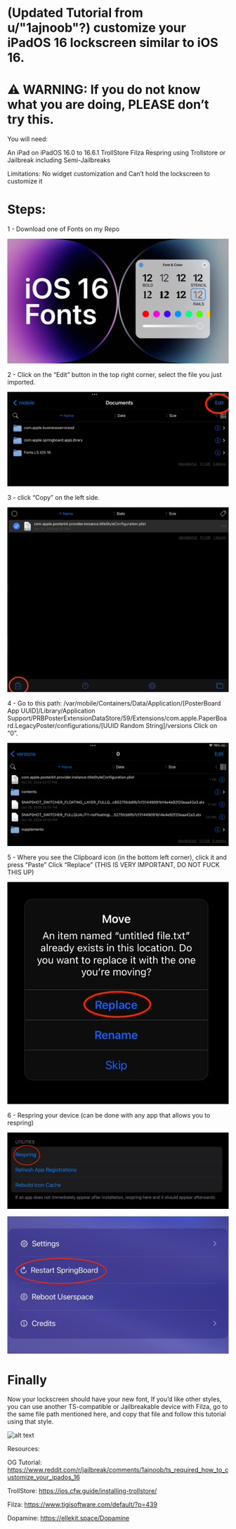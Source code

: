 # (Updated Tutorial from u/"1ajnoob"?) customize your iPadOS 16 lockscreen similar to iOS 16.

# ⚠️ WARNING: If you do not know what you are doing, PLEASE don’t try this.

You will need:

An iPad on iPadOS 16.0 to 16.6.1
TrollStore
Filza
Respring using Trollstore or Jailbreak including Semi-Jailbreaks

Limitations:
No widget customization and Can’t hold the lockscreen to customize it

# Steps:

1 - Download one of Fonts on my Repo

![alt text](https://github.com/HugoBubble/iPadOS16-Fonts/blob/main/Fonts.jpeg)

2 - Click on the “Edit” button in the top right corner, select the file you just imported.

![alt text](https://github.com/HugoBubble/iPadOS16-Fonts/blob/main/IMG_1331.jpeg)

3 - click “Copy” on the left side.

![alt text](https://github.com/HugoBubble/iPadOS16-Fonts/blob/main/IMG_1338.jpeg)

4 - Go to this path: /var/mobile/Containers/Data/Application/[PosterBoard App UUID]/Library/Application Support/PRBPosterExtensionDataStore/59/Extensions/com.apple.PaperBoard.LegacyPoster/configurations/[UUID Random String]/versions
Click on “0”.

![alt text](https://github.com/HugoBubble/iPadOS16-Fonts/blob/main/IMG_1332.jpeg)

5 - Where you see the Clipboard icon (in the bottom left corner), click it and press “Paste”
Click “Replace” 
(THIS IS VERY IMPORTANT, DO NOT FUCK THIS UP)

![alt text](https://github.com/HugoBubble/iPadOS16-Fonts/blob/main/IMG_1333.jpeg)

6 - Respring your device (can be done with any app that allows you to respring)

![alt text](https://github.com/HugoBubble/iPadOS16-Fonts/blob/main/IMG_1334.jpeg)

![alt text](https://github.com/HugoBubble/iPadOS16-Fonts/blob/main/IMG_1335.jpeg)

# Finally

Now your lockscreen should have  your new font, If you’d like other styles, you can use another TS-compatible or Jailbreakable device with Filza, go to the same file path mentioned here, and copy that file and follow this tutorial using that style.

![alt text](https://github.com/HugoBubble/iPadOS16-Fonts/blob/main/IMG_1336.png)

Resources:

OG Tutorial: https://www.reddit.com/r/jailbreak/comments/1ajnoob/ts_required_how_to_customize_your_ipados_16

TrollStore: https://ios.cfw.guide/installing-trollstore/

Filza: https://www.tigisoftware.com/default/?p=439

Dopamine: https://ellekit.space/Dopamine


